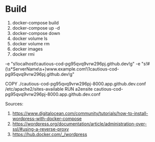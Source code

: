 # Build
1. docker-compose build
2. docker-compose up -d
3. docker-compose down
4. docker volume ls
5. docker volume rm <volumename>
6. docker images
7. docker rmi <imageid>

-e "s!localhost!cautious-cod-pg95qvq9vrw296pj.github.dev!g"
-e "s!#(\s*ServerName\s+)www\.example\.com!\1cautious-cod-pg95qvq9vrw296pj.github.dev!g"

COPY ./cautious-cod-pg95qvq9vrw296pj-8000.app.github.dev.conf /etc/apache2/sites-available
RUN a2ensite cautious-cod-pg95qvq9vrw296pj-8000.app.github.dev.conf

Sources:
1. https://www.digitalocean.com/community/tutorials/how-to-install-wordpress-with-docker-compose
2. https://wordpress.org/documentation/article/administration-over-ssl/#using-a-reverse-proxy
3. https://hub.docker.com/_/wordpress